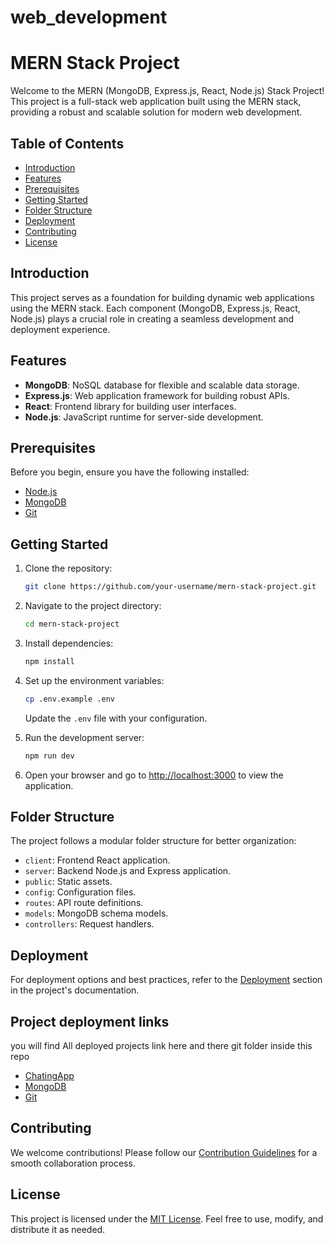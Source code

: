 # web_development
# MERN Stack Project

Welcome to the MERN (MongoDB, Express.js, React, Node.js) Stack Project! This project is a full-stack web application built using the MERN stack, providing a robust and scalable solution for modern web development.

## Table of Contents
- [Introduction](#introduction)
- [Features](#features)
- [Prerequisites](#prerequisites)
- [Getting Started](#getting-started)
- [Folder Structure](#folder-structure)
- [Deployment](#deployment)
- [Contributing](#contributing)
- [License](#license)

## Introduction

This project serves as a foundation for building dynamic web applications using the MERN stack. Each component (MongoDB, Express.js, React, Node.js) plays a crucial role in creating a seamless development and deployment experience.

## Features

- **MongoDB**: NoSQL database for flexible and scalable data storage.
- **Express.js**: Web application framework for building robust APIs.
- **React**: Frontend library for building user interfaces.
- **Node.js**: JavaScript runtime for server-side development.

## Prerequisites

Before you begin, ensure you have the following installed:

- [Node.js](https://nodejs.org/)
- [MongoDB](https://www.mongodb.com/)
- [Git](https://git-scm.com/)

## Getting Started

1. Clone the repository:

   ```bash
   git clone https://github.com/your-username/mern-stack-project.git
   ```

2. Navigate to the project directory:

   ```bash
   cd mern-stack-project
   ```

3. Install dependencies:

   ```bash
   npm install
   ```

4. Set up the environment variables:

   ```bash
   cp .env.example .env
   ```

   Update the `.env` file with your configuration.

5. Run the development server:

   ```bash
   npm run dev
   ```

6. Open your browser and go to [http://localhost:3000](http://localhost:3000) to view the application.

## Folder Structure

The project follows a modular folder structure for better organization:

- `client`: Frontend React application.
- `server`: Backend Node.js and Express application.
- `public`: Static assets.
- `config`: Configuration files.
- `routes`: API route definitions.
- `models`: MongoDB schema models.
- `controllers`: Request handlers.

## Deployment

For deployment options and best practices, refer to the [Deployment](#deployment) section in the project's documentation.

## Project deployment links
you will find All deployed projects link here and there git folder inside this repo

- [ChatingApp](https://chating-7fygrz1lx-raja-tiroles-projects.vercel.app/)
- [MongoDB](https://www.mongodb.com/)
- [Git](https://git-scm.com/)


## Contributing

We welcome contributions! Please follow our [Contribution Guidelines](CONTRIBUTING.md) for a smooth collaboration process.

## License

This project is licensed under the [MIT License](LICENSE). Feel free to use, modify, and distribute it as needed.